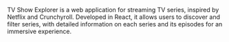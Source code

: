 TV Show Explorer is a web application for streaming TV series, inspired by Netflix and Crunchyroll. Developed in React, it allows users to discover and filter series, with detailed information on each series and its episodes for an immersive experience.
